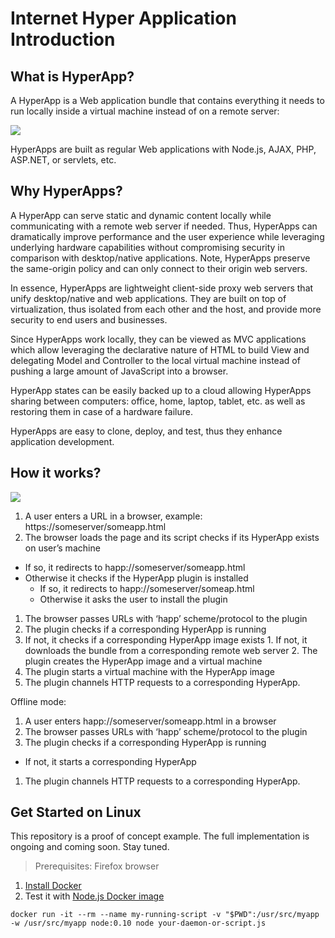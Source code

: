 # Internet Hyper Application Introduction

## What is HyperApp?

A HyperApp is a Web application bundle that contains everything it needs to run locally inside a virtual machine instead of on a remote server:

![](http://www.tentity.com/BaseArch.png)

HyperApps are built as regular Web applications with Node.js, AJAX, PHP, ASP.NET, or servlets, etc.

## Why HyperApps?

A HyperApp can serve static and dynamic content locally while communicating with a remote web server if needed. Thus, HyperApps can dramatically improve performance and the user experience while leveraging underlying hardware capabilities without compromising security in comparison with desktop/native applications. Note, HyperApps preserve the same-origin policy and can only connect to their origin web servers. 

In essence, HyperApps are lightweight client-side proxy web servers that unify desktop/native and web applications. They are built on top of virtualization, thus isolated from each other and the host, and provide more security to end users and businesses.

Since HyperApps work locally, they can be viewed as MVC applications which allow leveraging the declarative nature of HTML to build View and delegating Model and Controller to the local virtual machine instead of pushing a large amount of JavaScript into a browser.

HyperApp states can be easily backed up to a cloud allowing HyperApps sharing between computers: office, home, laptop, tablet, etc. as well as restoring them in case of a hardware failure.

HyperApps are easy to clone, deploy, and test, thus they enhance application development.

## How it works?

![](http://www.tentity.com/BaseFlow.png)

1. A user enters a URL in a browser, example: https://someserver/someapp.html
1. The browser loads the page and its script checks if its HyperApp exists on user’s machine
  * If so, it redirects to happ://someserver/someapp.html
  * Otherwise it checks if the HyperApp plugin is installed
    * If so, it redirects to happ://someserver/someap.html
    * Otherwise it asks the user to install the plugin
1. The browser passes URLs with ‘happ’ scheme/protocol to the plugin
2. The plugin checks if a corresponding HyperApp is running
  1. If not, it checks if a corresponding HyperApp image exists
    1. If not, it downloads the bundle from a corresponding remote web server
    2. The plugin creates the HyperApp image and a virtual machine
  2. The plugin starts a virtual machine with the HyperApp image
1. The plugin channels HTTP requests to a corresponding HyperApp.

Offline mode:

1. A user enters happ://someserver/someapp.html in a browser
2. The browser passes URLs with ‘happ’ scheme/protocol to the plugin
3. The plugin checks if a corresponding HyperApp is running
  * If not, it starts a corresponding HyperApp
1. The plugin channels HTTP requests to a corresponding HyperApp.

## Get Started on Linux

This repository is a proof of concept example. The full implementation is ongoing and coming soon. Stay tuned.

> Prerequisites: Firefox browser

1. [Install Docker](http://docs.docker.com/linux/step_one/)
2. Test it with [Node.js Docker image](https://registry.hub.docker.com/_/node/)

```
docker run -it --rm --name my-running-script -v "$PWD":/usr/src/myapp -w /usr/src/myapp node:0.10 node your-daemon-or-script.js
```
